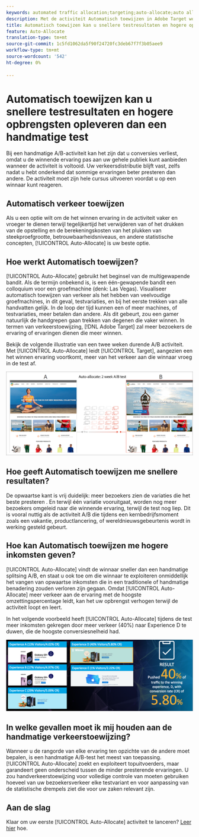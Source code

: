 ```yaml
---
keywords: automated traffic allocation;targeting;auto-allocate;auto allocate
description: Met de activiteit Automatisch toewijzen in Adobe Target wordt een winnaar geïdentificeerd op basis van twee of meer ervaringen en wordt automatisch meer verkeer toegewezen aan de winnaar, zodat de conversies toenemen terwijl de test nog steeds wordt uitgevoerd en opgedaan.
title: Automatisch toewijzen kan u snellere testresultaten en hogere opbrengsten opleveren dan een handmatige test
feature: Auto-Allocate
translation-type: tm+mt
source-git-commit: 1c5fd1062da5f90f24720fc3deb67f7f3b05aee9
workflow-type: tm+mt
source-wordcount: '542'
ht-degree: 0%

---
```



# Automatisch toewijzen kan u snellere testresultaten en hogere opbrengsten opleveren dan een handmatige test

Bij een handmatige A/B-activiteit kan het zijn dat u conversies verliest, omdat u de winnende ervaring pas aan uw gehele publiek kunt aanbieden wanneer de activiteit is voltooid. Uw verkeersdistributie blijft vast, zelfs nadat u hebt onderkend dat sommige ervaringen beter presteren dan andere. De activiteit moet zijn hele cursus uitvoeren voordat u op een winnaar kunt reageren.

## Automatisch verkeer toewijzen

Als u een optie wilt om de het winnen ervaring in de activiteit vaker en vroeger te dienen terwijl tegelijkertijd het verwijderen van of het drukken van de opstelling en de berekeningskosten van het plukken van steekproefgrootte, betrouwbaarheidsniveaus, en andere statistische concepten, [!UICONTROL Auto-Allocate] is uw beste optie.

## Hoe werkt Automatisch toewijzen?

[!UICONTROL Auto-Allocate] gebruikt het beginsel van de multigewapende bandit. Als de termijn onbekend is, is een één-gewapende bandit een colloquium voor een groefmachine (denk: Las Vegas). Visualiseer automatisch toewijzen van verkeer als het hebben van veelvoudige groefmachines, in dit geval, testvariaties, en bij het eerste trekken van alle handvatten gelijk. In de loop der tijd kunnen een of meer machines, of testvariaties, meer betalen dan andere. Als dit gebeurt, zou een gamer natuurlijk de handgrepen gaan trekken van degenen die vaker winnen. In termen van verkeerstoewijzing, [!DNL Adobe Target] zal meer bezoekers de ervaring of ervaringen dienen die meer winnen.

Bekijk de volgende illustratie van een twee weken durende A/B activiteit. Met [!UICONTROL Auto-Allocate] leidt [!UICONTROL Target], aangezien een het winnen ervaring voortkomt, meer van het verkeer aan die winnaar vroeg in de test af.

![Illustratie automatisch toewijzen](/help/c-activities/automated-traffic-allocation/assets/Auto-Allocate-test.png)

## Hoe geeft Automatisch toewijzen me snellere resultaten?

De opwaartse kant is vrij duidelijk: meer bezoekers zien de variaties die het beste presteren . En terwijl één variatie vooruitgaat, worden nog meer bezoekers omgeleid naar die winnende ervaring, terwijl de test nog liep. Dit is vooral nuttig als de activiteit A/B die tijdens een kernbedrijfsmoment zoals een vakantie, productlancering, of wereldnieuwsgebeurtenis wordt in werking gesteld gebeurt.

## Hoe kan Automatisch toewijzen me hogere inkomsten geven?

[!UICONTROL Auto-Allocate] vindt de winnaar sneller dan een handmatige splitsing A/B, en staat u ook toe om die winnaar te exploiteren onmiddellijk het vangen van opwaartse inkomsten die in een traditionele of handmatige benadering zouden verloren zijn gegaan. Omdat [!UICONTROL Auto-Allocate] meer verkeer aan de ervaring met de hoogste omzettingspercentage leidt, kan het uw opbrengst verhogen terwijl de activiteit loopt en leert.

In het volgende voorbeeld heeft [!UICONTROL Auto-Allocate] tijdens de test meer inkomsten gekregen door meer verkeer (40%) naar Experience D te duwen, die de hoogste conversiesnelheid had.

![Automatisch toewijzen biedt een hogere inkomstenillustratie](/help/c-activities/automated-traffic-allocation/assets/five-experiences.png)

## In welke gevallen moet ik mij houden aan de handmatige verkeerstoewijzing?

Wanneer u de rangorde van elke ervaring ten opzichte van de andere moet bepalen, is een handmatige A/B-test het meest van toepassing. [!UICONTROL Auto-Allocate] zoekt en exploiteert topuitvoerders, maar garandeert geen onderscheid tussen de minder presterende ervaringen. U zou handverkeerstoewijzing voor volledige controle van moeten gebruiken hoeveel van uw bezoekersverkeer elke testvariant en voor aanpassing van de statistische drempels ziet die voor uw zaken relevant zijn.

## Aan de slag

Klaar om uw eerste [!UICONTROL Auto-Allocate] activiteit te lanceren? [Leer hier](/help/c-activities/automated-traffic-allocation/automated-traffic-allocation.md) hoe.

